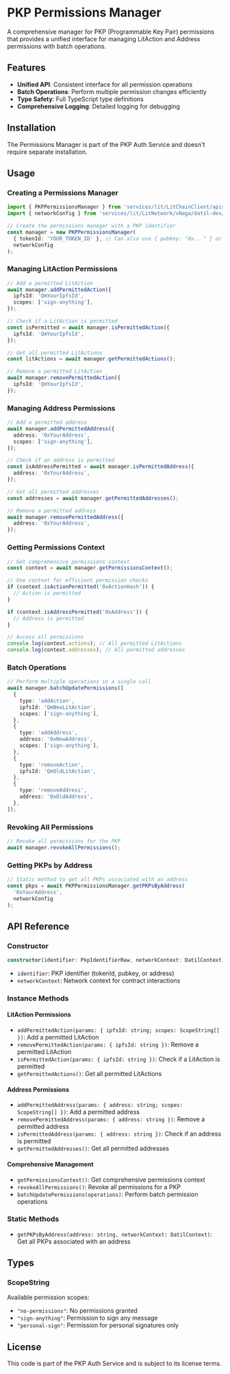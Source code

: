 # PKP Permissions Manager

A comprehensive manager for PKP (Programmable Key Pair) permissions that provides a unified interface for managing LitAction and Address permissions with batch operations.

## Features

- **Unified API**: Consistent interface for all permission operations
- **Batch Operations**: Perform multiple permission changes efficiently
- **Type Safety**: Full TypeScript type definitions
- **Comprehensive Logging**: Detailed logging for debugging

## Installation

The Permissions Manager is part of the PKP Auth Service and doesn't require separate installation.

## Usage

### Creating a Permissions Manager

```typescript
import { PKPPermissionsManager } from 'services/lit/LitChainClient/apis/abstract/PKPPermissionsManager';
import { networkConfig } from 'services/lit/LitNetwork/vNaga/datil-dev/networkContext';

// Create the permissions manager with a PKP identifier
const manager = new PKPPermissionsManager(
  { tokenId: 'YOUR_TOKEN_ID' }, // Can also use { pubkey: "0x..." } or { address: "0x..." }
  networkConfig
);
```

### Managing LitAction Permissions

```typescript
// Add a permitted LitAction
await manager.addPermittedAction({
  ipfsId: 'QmYourIpfsId',
  scopes: ['sign-anything'],
});

// Check if a LitAction is permitted
const isPermitted = await manager.isPermittedAction({
  ipfsId: 'QmYourIpfsId',
});

// Get all permitted LitActions
const litActions = await manager.getPermittedActions();

// Remove a permitted LitAction
await manager.removePermittedAction({
  ipfsId: 'QmYourIpfsId',
});
```

### Managing Address Permissions

```typescript
// Add a permitted address
await manager.addPermittedAddress({
  address: '0xYourAddress',
  scopes: ['sign-anything'],
});

// Check if an address is permitted
const isAddressPermitted = await manager.isPermittedAddress({
  address: '0xYourAddress',
});

// Get all permitted addresses
const addresses = await manager.getPermittedAddresses();

// Remove a permitted address
await manager.removePermittedAddress({
  address: '0xYourAddress',
});
```

### Getting Permissions Context

```typescript
// Get comprehensive permissions context
const context = await manager.getPermissionsContext();

// Use context for efficient permission checks
if (context.isActionPermitted('0xActionHash')) {
  // Action is permitted
}

if (context.isAddressPermitted('0xAddress')) {
  // Address is permitted
}

// Access all permissions
console.log(context.actions); // All permitted LitActions
console.log(context.addresses); // All permitted addresses
```

### Batch Operations

```typescript
// Perform multiple operations in a single call
await manager.batchUpdatePermissions([
  {
    type: 'addAction',
    ipfsId: 'QmNewLitAction',
    scopes: ['sign-anything'],
  },
  {
    type: 'addAddress',
    address: '0xNewAddress',
    scopes: ['sign-anything'],
  },
  {
    type: 'removeAction',
    ipfsId: 'QmOldLitAction',
  },
  {
    type: 'removeAddress',
    address: '0xOldAddress',
  },
]);
```

### Revoking All Permissions

```typescript
// Revoke all permissions for the PKP
await manager.revokeAllPermissions();
```

### Getting PKPs by Address

```typescript
// Static method to get all PKPs associated with an address
const pkps = await PKPPermissionsManager.getPKPsByAddress(
  '0xYourAddress',
  networkConfig
);
```

## API Reference

### Constructor

```typescript
constructor(identifier: PkpIdentifierRaw, networkContext: DatilContext)
```

- `identifier`: PKP identifier (tokenId, pubkey, or address)
- `networkContext`: Network context for contract interactions

### Instance Methods

#### LitAction Permissions

- `addPermittedAction(params: { ipfsId: string; scopes: ScopeString[] })`: Add a permitted LitAction
- `removePermittedAction(params: { ipfsId: string })`: Remove a permitted LitAction
- `isPermittedAction(params: { ipfsId: string })`: Check if a LitAction is permitted
- `getPermittedActions()`: Get all permitted LitActions

#### Address Permissions

- `addPermittedAddress(params: { address: string; scopes: ScopeString[] })`: Add a permitted address
- `removePermittedAddress(params: { address: string })`: Remove a permitted address
- `isPermittedAddress(params: { address: string })`: Check if an address is permitted
- `getPermittedAddresses()`: Get all permitted addresses

#### Comprehensive Management

- `getPermissionsContext()`: Get comprehensive permissions context
- `revokeAllPermissions()`: Revoke all permissions for a PKP
- `batchUpdatePermissions(operations)`: Perform batch permission operations

### Static Methods

- `getPKPsByAddress(address: string, networkContext: DatilContext)`: Get all PKPs associated with an address

## Types

### ScopeString

Available permission scopes:

- `"no-permissions"`: No permissions granted
- `"sign-anything"`: Permission to sign any message
- `"personal-sign"`: Permission for personal signatures only

## License

This code is part of the PKP Auth Service and is subject to its license terms.
